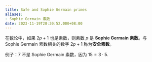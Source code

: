 ```yaml
---
title: Safe and Sophie Germain primes
aliases:
- Sophie Germain 素数
date: 2023-11-19T20:30:52.000+08:00
---
```


在数论中，如果 $2p + 1$ 也是素数，则素数 $p$ 是 **Sophie Germain 素数**。与 Sophie Germain 素数相关的数字 $2p + 1$ 称为**安全素数**。

例子：$7$ 不是 Sophie Germain 素数，因为 $15=3\cdot 5$.
